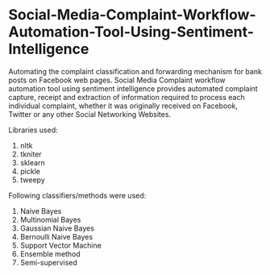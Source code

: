 # Social-Media-Complaint-Workflow-Automation-Tool-Using-Sentiment-Intelligence
Automating the complaint classification and forwarding mechanism for bank posts on Facebook web pages.
Social Media Complaint workflow automation tool using sentiment intelligence provides automated complaint capture, receipt and extraction of information required to process each individual complaint, whether it was originally received on Facebook, Twitter or any other Social Networking Websites.

Libraries used:
1. nltk
2. tkniter
3. sklearn
4. pickle
5. tweepy

Following classifiers/methods were used:
1. Naive Bayes
2. Multinomial Bayes
3. Gaussian Naive Bayes
4. Bernoulli Naive Bayes
5. Support Vector Machine
6. Ensemble method
7. Semi-supervised

